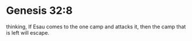 # Genesis 32:8

thinking, If Esau comes to the one camp and attacks it, then the camp that is left will escape.
